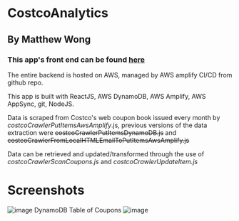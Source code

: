 # CostcoAnalytics

## By Matthew Wong

### This app's front end can be found [here](https://master.d2ma2xsnuu3nlm.amplifyapp.com/)

The entire backend is hosted on AWS, managed by AWS amplify CI/CD from github repo. 

This app is built with ReactJS, AWS DynamoDB, AWS Amplify, AWS AppSync, git, NodeJS.

Data is scraped from Costco's web coupon book issued every month by *costcoCrawlerPutItemsAwsAmplify*.js, previous versions of the data extraction were ~~costcoCrawlerPutItemsDynamoDB.js~~ and ~~costcoCrawlerFromLocalHTMLEmailToPutItemsAwsAmplify.js~~

Data can be retrieved and updated/transformed through the use of *costcoCrawlerScanCoupons.js* and *costcoCrawlerUpdateItem.js*

# Screenshots
![image](https://user-images.githubusercontent.com/20716672/144202482-d7a4d2d9-d34e-46a9-9f90-1b1e752fdf5c.png)
DynamoDB Table of Coupons
![image](https://user-images.githubusercontent.com/20716672/144202930-5e390b3d-87d2-4ff3-9189-89bc4c9ed049.png)
